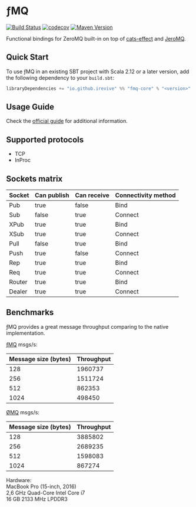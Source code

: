 # ƒMQ
[![Build Status](https://github.com/iRevive/fmq/workflows/CI/badge.svg)](https://github.com/iRevive/fmq/actions)
[![codecov](https://codecov.io/gh/iRevive/fmq/branch/master/graph/badge.svg)](https://codecov.io/gh/iRevive/fmq)
[![Maven Version](https://maven-badges.herokuapp.com/maven-central/io.github.irevive/fmq-core_2.13/badge.svg)](https://maven-badges.herokuapp.com/maven-central/io.github.irevive/fmq-core_2.13)

Functional bindings for ZeroMQ built-in on top of [cats-effect](https://github.com/typelevel/cats-effect) and [JeroMQ](https://github.com/zeromq/jeromq).

## Quick Start

To use ƒMQ in an existing SBT project with Scala 2.12 or a later version, add the following dependency to your `build.sbt`:
 
```scala
libraryDependencies += "io.github.irevive" %% "fmq-core" % "<version>"
```

## Usage Guide

Check the [official guide](https://irevive.github.io/fmq/) for additional information.

## Supported protocols

* TCP
* InProc

## Sockets matrix

| Socket | Can publish | Can receive | Connectivity method |
|--------|-------------|-------------|---------------------|
| Pub    | true        | false       | Bind                |
| Sub    | false       | true        | Connect             |
| XPub   | true        | true        | Bind                |
| XSub   | true        | true        | Connect             |
| Pull   | false       | true        | Bind                |
| Push   | true        | false       | Connect             |
| Rep    | true        | true        | Bind                |
| Req    | true        | true        | Connect             |
| Router | true        | true        | Bind                |
| Dealer | true        | true        | Connect             |

## Benchmarks

ƒMQ provides a great message throughput comparing to the native implementation.

[ƒMQ](https://github.com/iRevive/fmq/blob/master/bench/src/main/scala/io/fmq/SocketBenchmark.scala) msgs/s:

| Message size (bytes) | Throughput |
|----------------------|------------|
| 128                  | 1960737    |
| 256                  | 1511724    |
| 512                  | 862353     |
| 1024                 | 498450     |

[ØMQ](http://wiki.zeromq.org/results:ib-tests-v206) msgs/s: 

| Message size (bytes) | Throughput |
|----------------------|------------|
| 128                  | 3885802    |
| 256                  | 2689235    |
| 512                  | 1598083    |
| 1024                 | 867274     |

Hardware:  
MacBook Pro (15-inch, 2016)  
2,6 GHz Quad-Core Intel Core i7  
16 GB 2133 MHz LPDDR3  
